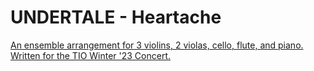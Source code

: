 # UNDERTALE - Heartache

[An ensemble arrangement for 3 violins, 2 violas, cello, flute, and piano. Written for the TIO Winter '23 Concert.](https://drive.google.com/drive/folders/1ayqAH1XfA-Sk_PYrBS91b0bi6E0axVuw?usp=share_link)
